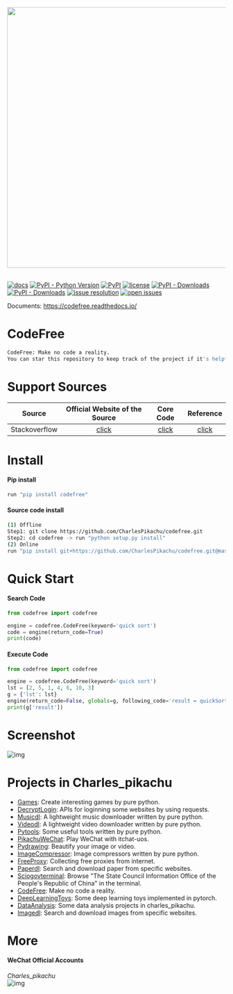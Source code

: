 <div align="center">
  <img src="./docs/logo.png" width="600"/>
</div>
<br />

[![docs](https://img.shields.io/badge/docs-latest-blue)](https://codefree.readthedocs.io/)
[![PyPI - Python Version](https://img.shields.io/pypi/pyversions/codefree)](https://pypi.org/project/codefree/)
[![PyPI](https://img.shields.io/pypi/v/codefree)](https://pypi.org/project/codefree)
[![license](https://img.shields.io/github/license/CharlesPikachu/codefree.svg)](https://github.com/CharlesPikachu/codefree/blob/master/LICENSE)
[![PyPI - Downloads](https://pepy.tech/badge/codefree)](https://pypi.org/project/codefree/)
[![PyPI - Downloads](https://img.shields.io/pypi/dm/codefree?style=flat-square)](https://pypi.org/project/codefree/)
[![issue resolution](https://isitmaintained.com/badge/resolution/CharlesPikachu/codefree.svg)](https://github.com/CharlesPikachu/codefree/issues)
[![open issues](https://isitmaintained.com/badge/open/CharlesPikachu/codefree.svg)](https://github.com/CharlesPikachu/codefree/issues)

Documents: https://codefree.readthedocs.io/


# CodeFree
```sh
CodeFree: Make no code a reality.
You can star this repository to keep track of the project if it's helpful for you, thank you for your support.
```


# Support Sources
| Source                 | Official Website of the Source                                   | Core Code                                              | Reference                                                   |
| :----:                 | :----:                                                           | :----:                                                 | :----:                                                      |
| Stackoverflow          | [click](https://stackoverflow.com/)                              | [click](./codefree/sources/stackoverflow.py)           | [click](https://github.com/drathier/stack-overflow-import)  |


# Install

#### Pip install
```sh
run "pip install codefree"
```

#### Source code install
```sh
(1) Offline
Step1: git clone https://github.com/CharlesPikachu/codefree.git
Step2: cd codefree -> run "python setup.py install"
(2) Online
run "pip install git+https://github.com/CharlesPikachu/codefree.git@master"
```


# Quick Start

#### Search Code

```python
from codefree import codefree

engine = codefree.CodeFree(keyword='quick sort')
code = engine(return_code=True)
print(code)
```

#### Execute Code

```python
from codefree import codefree

engine = codefree.CodeFree(keyword='quick sort')
lst = [2, 5, 1, 4, 6, 10, 3]
g = {'lst': lst}
engine(return_code=False, globals=g, following_code='result = quickSort(lst)')
print(g['result'])
```


# Screenshot

![img](./docs/screenshot.gif)


# Projects in Charles_pikachu
- [Games](https://github.com/CharlesPikachu/Games): Create interesting games by pure python.
- [DecryptLogin](https://github.com/CharlesPikachu/DecryptLogin): APIs for loginning some websites by using requests.
- [Musicdl](https://github.com/CharlesPikachu/musicdl): A lightweight music downloader written by pure python.
- [Videodl](https://github.com/CharlesPikachu/videodl): A lightweight video downloader written by pure python.
- [Pytools](https://github.com/CharlesPikachu/pytools): Some useful tools written by pure python.
- [PikachuWeChat](https://github.com/CharlesPikachu/pikachuwechat): Play WeChat with itchat-uos.
- [Pydrawing](https://github.com/CharlesPikachu/pydrawing): Beautify your image or video.
- [ImageCompressor](https://github.com/CharlesPikachu/imagecompressor): Image compressors written by pure python.
- [FreeProxy](https://github.com/CharlesPikachu/freeproxy): Collecting free proxies from internet.
- [Paperdl](https://github.com/CharlesPikachu/paperdl): Search and download paper from specific websites.
- [Sciogovterminal](https://github.com/CharlesPikachu/sciogovterminal): Browse "The State Council Information Office of the People's Republic of China" in the terminal.
- [CodeFree](https://github.com/CharlesPikachu/codefree): Make no code a reality.
- [DeepLearningToys](https://github.com/CharlesPikachu/deeplearningtoys): Some deep learning toys implemented in pytorch.
- [DataAnalysis](https://github.com/CharlesPikachu/dataanalysis): Some data analysis projects in charles_pikachu.
- [Imagedl](https://github.com/CharlesPikachu/imagedl): Search and download images from specific websites.


# More
#### WeChat Official Accounts
*Charles_pikachu*  
![img](./docs/pikachu.jpg)